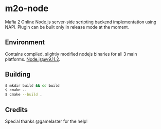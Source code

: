 # m2o-node

Mafia 2 Online Node.js server-side scripting backend implementation using NAPI. Plugin can be built only in release mode at the moment.

## Environment

Contains compiled, slightly modified nodejs binaries for all 3 main platforms. Node.js@v9.11.2.

## Building

```sh
$ mkdir build && cd build
$ cmake ..
$ cmake --build .
```

## Credits

Special thanks @gamelaster for the help!
